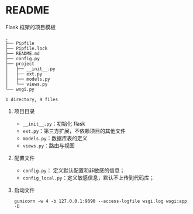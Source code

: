 # README

Flask 框架的项目模板

```
.
├── Pipfile
├── Pipfile.lock
├── README.md
├── config.py
├── project
│   ├── __init__.py
│   ├── ext.py
│   ├── models.py
│   └── views.py
└── wsgi.py

1 directory, 9 files
```

1. 项目目录

   - `__init__.py`：初始化 flask
   - `ext.py`：第三方扩展，不依赖项目的其他文件
   - `models.py`：数据库表的定义
   - `views.py`：路由与视图

2. 配置文件

   - `config.py`： 定义默认配置和非敏感的信息；
   - `config_local.py`：定义敏感信息，默认不上传到代码库；

3. 启动文件

   `gunicorn -w 4 -b 127.0.0.1:9090 --access-logfile wsgi.log wsgi:app -D`
